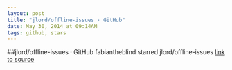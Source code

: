```yaml
---
layout: post
title: "jlord/offline-issues · GitHub"
date: May 30, 2014 at 09:14AM
tags: github, stars
---
```

##jlord/offline-issues · GitHub
fabiantheblind starred jlord/offline-issues
[link to source](http://ift.tt/1pqmMiE) 
